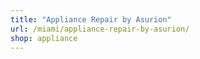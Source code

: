 ```yaml
---
title: "Appliance Repair by Asurion"
url: /miami/appliance-repair-by-asurion/
shop: appliance
---
```

